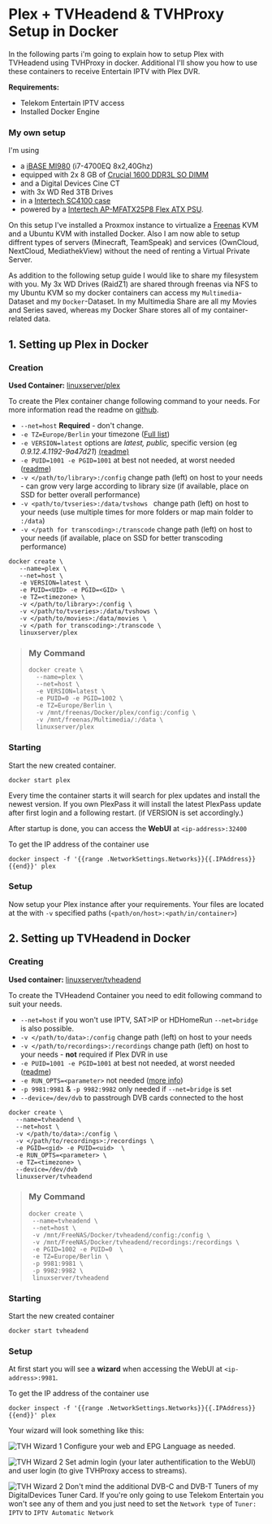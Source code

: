 # Plex + TVHeadend & TVHProxy Setup in Docker

In the following parts i'm going to explain how to setup Plex with TVHeadend using TVHProxy in docker. Additional I'll show you how to use these containers to receive Entertain IPTV with Plex DVR.

**Requirements:**

* Telekom Entertain IPTV access
* Installed Docker Engine

### My own setup

I'm using

* a [iBASE MI980](https://www.ibase.com.tw/english/ProductDetail/EmbeddedComputing/MI980) (i7-4700EQ 8x2,40Ghz)
* equipped with 2x 8 GB of [Crucial 1600 DDR3L SO DIMM](http://www.crucial.de/deu/de/ct102464bf160b)
* and a Digital Devices Cine CT
* with 3x WD Red 3TB Drives
* in a [Intertech SC4100 case](https://www.inter-tech.de/products/ipc/storage-cases/sc-4100)
* powered by a [Intertech AP-MFATX25P8 Flex ATX PSU](https://www.inter-tech.de/products/psu/server-psu/ap-mfatx25p8).

On this setup I've installed a Proxmox instance to virtualize a [Freenas](http://www.freenas.org) KVM and a Ubuntu KVM with installed Docker. Also I am now able to setup diffrent types of servers (Minecraft, TeamSpeak) and services (OwnCloud, NextCloud, MediathekView) without the need of renting a Virtual Private Server.

As addition to the following setup guide I would like to share my filesystem with you.
My 3x WD Drives (RaidZ1) are shared through freenas via NFS to my Ubuntu KVM so my docker containers can access my `Multimedia`-Dataset and my `Docker`-Dataset. In my Multimedia Share are all my Movies and Series saved, whereas my Docker Share stores all of my container-related data.

## 1. Setting up Plex in Docker

### Creation 
**Used Container:** [linuxserver/plex](https://github.com/linuxserver/docker-plex)

To create the Plex container change following command to your needs. For more information read the readme on [github](https://github.com/linuxserver/docker-plex). 

* `--net=host` **Required** - don't change.
* `-e TZ=Europe/Berlin` your timezone ([Full list](https://www.vmware.com/support/developer/vc-sdk/visdk400pubs/ReferenceGuide/timezone.html))
* `-e VERSION=latest` options are *latest, public,* specific version (eg *0.9.12.4.1192-9a47d21*) [(readme)](https://github.com/linuxserver/docker-plex#setting-up-the-application)
* `-e PUID=1001 -e PGID=1001` at best not needed, at worst needed ([readme](https://github.com/linuxserver/docker-plex#user--group-identifiers))
*  `-v </path/to/library>:/config` change path (left) on host to your needs - can grow very large according to library size (if available, place on SSD for better overall performance)
*  `-v <path/to/tvseries>:/data/tvshows ` change path (left) on host to your needs (use multiple times for more folders or map main folder to `:/data`)
*  `-v </path for transcoding>:/transcode` change path (left) on host to your needs (if available, place on SSD for better transcoding performance)


```
docker create \
   --name=plex \
   --net=host \
   -e VERSION=latest \
   -e PUID=<UID> -e PGID=<GID> \
   -e TZ=<timezone> \
   -v </path/to/library>:/config \
   -v </path/to/tvseries>:/data/tvshows \
   -v </path/to/movies>:/data/movies \
   -v </path for transcoding>:/transcode \
   linuxserver/plex
```

>### My Command
>
>```
>docker create \
>   --name=plex \
>   --net=host \
>   -e VERSION=latest \
>   -e PUID=0 -e PGID=1002 \
>   -e TZ=Europe/Berlin \
>   -v /mnt/freenas/Docker/plex/config:/config \
>   -v /mnt/freenas/Multimedia/:/data \
>   linuxserver/plex
>```

### Starting
Start the new created container.

```
docker start plex
```
Every time the container starts it will search for plex updates and install the newest version. If you own PlexPass it will install the latest PlexPass update after first login and a following restart. (if VERSION is set accordingly.)

After startup is done, you can access the **WebUI** at `<ip-address>:32400`

To get the IP address of the container use 

```
docker inspect -f '{{range .NetworkSettings.Networks}}{{.IPAddress}}{{end}}' plex
```
### Setup

Now setup your Plex instance after your requirements. Your files are located at the with `-v` specified paths (`<path/on/host>:<path/in/container>`)


## 2. Setting up TVHeadend in Docker

### Creating
**Used container:** [linuxserver/tvheadend](https://github.com/linuxserver/docker-tvheadend)

To create the TVHeadend Container you need to edit following command to suit your needs.

* `--net=host` if you won't use IPTV, SAT>IP or HDHomeRun `--net=bridge` is also possible.
* `-v </path/to/data>:/config` change path (left) on host to your needs
* `-v </path/to/recordings>:/recordings` change path (left) on host to your needs - **not** required if Plex DVR in use
* `-e PUID=1001 -e PGID=1001` at best not needed, at worst needed ([readme](https://github.com/linuxserver/docker-tvheadend#user--group-identifiers))
* `-e RUN_OPTS=<parameter>` not needed ([more info](https://github.com/linuxserver/docker-tvheadend#additional-runtime-parameters))
* `-p 9981:9981` & `-p 9982:9982` only needed if `--net=bridge` is set
* `--device=/dev/dvb` to passtrough DVB cards connected to the host

```
docker create \
  --name=tvheadend \
  --net=host \
  -v </path/to/data>:/config \
  -v </path/to/recordings>:/recordings \
  -e PGID=<gid> -e PUID=<uid>  \
  -e RUN_OPTS=<parameter> \
  -e TZ=<timezone> \
  --device=/dev/dvb
  linuxserver/tvheadend
```

>### My Command
>```
>docker create \
>  --name=tvheadend \
>  --net=host \
>  -v /mnt/FreeNAS/Docker/tvheadend/config:/config \
>  -v /mnt/FreeNAS/Docker/tvheadend/recordings:/recordings \
>  -e PGID=1002 -e PUID=0  \
>  -e TZ=Europe/Berlin \
>  -p 9981:9981 \
>  -p 9982:9982 \
>  linuxserver/tvheadend
>```

### Starting

Start the new created container

```
docker start tvheadend
```

### Setup

At first start you will see a **wizard** when accessing the WebUI at `<ip-address>:9981`.

To get the IP address of the container use 

```
docker inspect -f '{{range .NetworkSettings.Networks}}{{.IPAddress}}{{end}}' plex
```

Your wizard will look something like this:

![TVH Wizard 1](tvh-wizard-1.png)
Configure your web and EPG Language as needed.


![TVH Wizard 2](tvh-wizard-2.png)
Set admin login (your later authentification to the WebUI) and user login (to give TVHProxy access to streams).

![TVH Wizard 2](tvh-wizard-3.png)
Don't mind the additional DVB-C and DVB-T Tuners of my DigitalDevices Tuner Card. If you're only going to use Telekom Entertain you won't see any of them and you just need to set the `Network type` of `Tuner: IPTV` to `IPTV Automatic Network`
